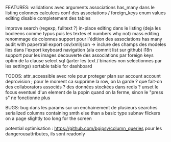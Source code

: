 FEATURES:
validations avec arguments
associations has_many dans le listing
colonnes calculees
conf des associations / foreign_keys
enum values editing
disable completement des tables

improve search (regexp, fulltext ?)
in-place editing dans le listing (deja les booleens comme typus puis les textes et numbers why not)
mass editing
renommage de colonnes
support pour l'édition des associations has many
audit with papertrail
export csv/xml/json
  -> inclure des champs des modeles lies dans l'export
keyboard navigation (ala commit list sur github)
i18n
support pour les images
decouverte des associations par foreign keys
optim de la clause select sql (jarter les text / binaries non selectionnes par les settings)
sortable table for dashboard

TODOS:
attr_accessible avec role pour proteger plan sur account
account deprovision ; pour le moment ca supprime la row, on la garde ? que fait-on des collaborators associés ? des données stockées dans redis ?
unset le focus eventuel d'un element de la popin quand on la ferme, sinon le "press s" ne fonctionne plus


BUGS:
bug dans les params sur un enchainement de plusieurs searches
serialized columns containing smth else than a basic type
subnav flickers on a page slightly too long for the screen

potential optimisation : https://github.com/bgipsy/column_queries
pour les dangerousattributes, ils sont readonly

